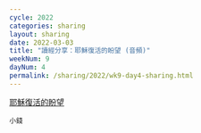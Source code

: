 ```yaml
---
cycle: 2022
categories: sharing
layout: sharing
date: 2022-03-03
title: "讀經分享：耶穌復活的盼望 (音頻)"
weekNum: 9
dayNum: 4
permalink: /sharing/2022/wk9-day4-sharing.html
---
```


[耶穌復活的盼望](https://eccseattle.github.io/media/sharing/2022/wk009/2022-03-03-bin.m4a)

`小錢`
